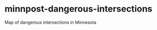 minnpost-dangerous-intersections
================================

Map of dangerous intersections in Minnesota